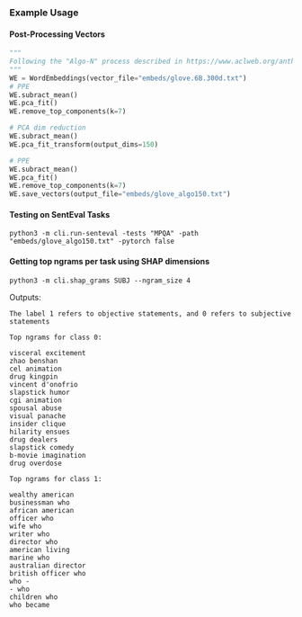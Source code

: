 



### Example Usage

#### Post-Processing Vectors
```python
"""
Following the "Algo-N" process described in https://www.aclweb.org/anthology/W19-4328/
"""
WE = WordEmbeddings(vector_file="embeds/glove.6B.300d.txt")
# PPE
WE.subract_mean()
WE.pca_fit()
WE.remove_top_components(k=7)

# PCA dim reduction
WE.subract_mean()
WE.pca_fit_transform(output_dims=150)

# PPE
WE.subract_mean()
WE.pca_fit()
WE.remove_top_components(k=7)
WE.save_vectors(output_file="embeds/glove_algo150.txt")
```


#### Testing on SentEval Tasks
```shell
python3 -m cli.run-senteval -tests "MPQA" -path "embeds/glove_algo150.txt" -pytorch false
```



#### Getting top ngrams per task using SHAP dimensions
```shell
python3 -m cli.shap_grams SUBJ --ngram_size 4
```
Outputs:

```
The label 1 refers to objective statements, and 0 refers to subjective statements

Top ngrams for class 0:

visceral excitement
zhao benshan
cel animation
drug kingpin
vincent d'onofrio
slapstick humor
cgi animation
spousal abuse
visual panache
insider clique
hilarity ensues
drug dealers
slapstick comedy
b-movie imagination
drug overdose

Top ngrams for class 1:

wealthy american
businessman who
african american
officer who
wife who
writer who
director who
american living
marine who
australian director
british officer who
who -
- who
children who
who became
```
